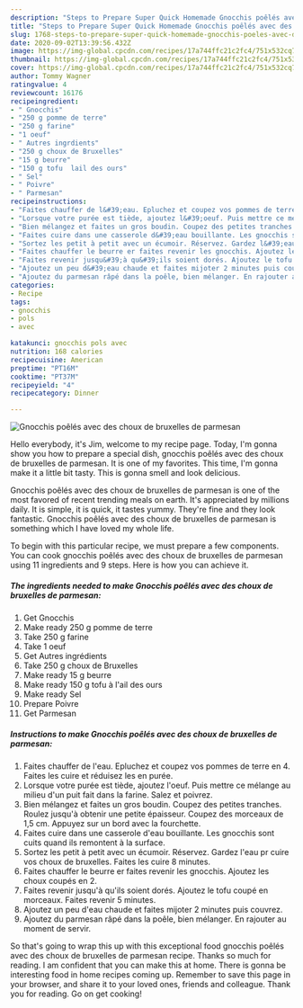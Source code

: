 ```yaml
---
description: "Steps to Prepare Super Quick Homemade Gnocchis poêlés avec des choux de bruxelles de parmesan"
title: "Steps to Prepare Super Quick Homemade Gnocchis poêlés avec des choux de bruxelles de parmesan"
slug: 1768-steps-to-prepare-super-quick-homemade-gnocchis-poeles-avec-des-choux-de-bruxelles-de-parmesan
date: 2020-09-02T13:39:56.432Z
image: https://img-global.cpcdn.com/recipes/17a744ffc21c2fc4/751x532cq70/gnocchis-poeles-avec-des-choux-de-bruxelles-de-parmesan-photo-principale-de-la-recette.jpg
thumbnail: https://img-global.cpcdn.com/recipes/17a744ffc21c2fc4/751x532cq70/gnocchis-poeles-avec-des-choux-de-bruxelles-de-parmesan-photo-principale-de-la-recette.jpg
cover: https://img-global.cpcdn.com/recipes/17a744ffc21c2fc4/751x532cq70/gnocchis-poeles-avec-des-choux-de-bruxelles-de-parmesan-photo-principale-de-la-recette.jpg
author: Tommy Wagner
ratingvalue: 4
reviewcount: 16176
recipeingredient:
- " Gnocchis"
- "250 g pomme de terre"
- "250 g farine"
- "1 oeuf"
- " Autres ingrdients"
- "250 g choux de Bruxelles"
- "15 g beurre"
- "150 g tofu  lail des ours"
- " Sel"
- " Poivre"
- " Parmesan"
recipeinstructions:
- "Faites chauffer de l&#39;eau. Epluchez et coupez vos pommes de terre en 4. Faites les cuire et réduisez les en purée."
- "Lorsque votre purée est tiède, ajoutez l&#39;oeuf. Puis mettre ce mélange au milieu d&#39;un puit fait dans la farine. Salez et poivrez."
- "Bien mélangez et faites un gros boudin. Coupez des petites tranches. Roulez jusqu&#39;à obtenir une petite épaisseur. Coupez des morceaux de 1,5 cm. Appuyez sur un bord avec la fourchette."
- "Faites cuire dans une casserole d&#39;eau bouillante. Les gnocchis sont cuits quand ils remontent à la surface."
- "Sortez les petit à petit avec un écumoir. Réservez. Gardez l&#39;eau pr cuire vos choux de bruxelles. Faites les cuire 8 minutes."
- "Faites chauffer le beurre er faites revenir les gnocchis. Ajoutez les choux coupés en 2."
- "Faites revenir jusqu&#39;à qu&#39;ils soient dorés. Ajoutez le tofu coupé en morceaux. Faites revenir 5 minutes."
- "Ajoutez un peu d&#39;eau chaude et faites mijoter 2 minutes puis couvrez."
- "Ajoutez du parmesan râpé dans la poêle, bien mélanger. En rajouter au moment de servir."
categories:
- Recipe
tags:
- gnocchis
- pols
- avec

katakunci: gnocchis pols avec 
nutrition: 168 calories
recipecuisine: American
preptime: "PT16M"
cooktime: "PT37M"
recipeyield: "4"
recipecategory: Dinner

---
```



![Gnocchis poêlés avec des choux de bruxelles de parmesan](https://img-global.cpcdn.com/recipes/17a744ffc21c2fc4/751x532cq70/gnocchis-poeles-avec-des-choux-de-bruxelles-de-parmesan-photo-principale-de-la-recette.jpg)

Hello everybody, it's Jim, welcome to my recipe page. Today, I'm gonna show you how to prepare a special dish, gnocchis poêlés avec des choux de bruxelles de parmesan. It is one of my favorites. This time, I'm gonna make it a little bit tasty. This is gonna smell and look delicious.

Gnocchis poêlés avec des choux de bruxelles de parmesan is one of the most favored of recent trending meals on earth. It's appreciated by millions daily. It is simple, it is quick, it tastes yummy. They're fine and they look fantastic. Gnocchis poêlés avec des choux de bruxelles de parmesan is something which I have loved my whole life.




To begin with this particular recipe, we must prepare a few components. You can cook gnocchis poêlés avec des choux de bruxelles de parmesan using 11 ingredients and 9 steps. Here is how you can achieve it.

<!--inarticleads1-->

##### The ingredients needed to make Gnocchis poêlés avec des choux de bruxelles de parmesan:

1. Get  Gnocchis
1. Make ready 250 g pomme de terre
1. Take 250 g farine
1. Take 1 oeuf
1. Get  Autres ingrédients
1. Take 250 g choux de Bruxelles
1. Make ready 15 g beurre
1. Make ready 150 g tofu à l&#39;ail des ours
1. Make ready  Sel
1. Prepare  Poivre
1. Get  Parmesan




<!--inarticleads2-->

##### Instructions to make Gnocchis poêlés avec des choux de bruxelles de parmesan:

1. Faites chauffer de l&#39;eau. Epluchez et coupez vos pommes de terre en 4. Faites les cuire et réduisez les en purée.
1. Lorsque votre purée est tiède, ajoutez l&#39;oeuf. Puis mettre ce mélange au milieu d&#39;un puit fait dans la farine. Salez et poivrez.
1. Bien mélangez et faites un gros boudin. Coupez des petites tranches. Roulez jusqu&#39;à obtenir une petite épaisseur. Coupez des morceaux de 1,5 cm. Appuyez sur un bord avec la fourchette.
1. Faites cuire dans une casserole d&#39;eau bouillante. Les gnocchis sont cuits quand ils remontent à la surface.
1. Sortez les petit à petit avec un écumoir. Réservez. Gardez l&#39;eau pr cuire vos choux de bruxelles. Faites les cuire 8 minutes.
1. Faites chauffer le beurre er faites revenir les gnocchis. Ajoutez les choux coupés en 2.
1. Faites revenir jusqu&#39;à qu&#39;ils soient dorés. Ajoutez le tofu coupé en morceaux. Faites revenir 5 minutes.
1. Ajoutez un peu d&#39;eau chaude et faites mijoter 2 minutes puis couvrez.
1. Ajoutez du parmesan râpé dans la poêle, bien mélanger. En rajouter au moment de servir.




So that's going to wrap this up with this exceptional food gnocchis poêlés avec des choux de bruxelles de parmesan recipe. Thanks so much for reading. I am confident that you can make this at home. There is gonna be interesting food in home recipes coming up. Remember to save this page in your browser, and share it to your loved ones, friends and colleague. Thank you for reading. Go on get cooking!
